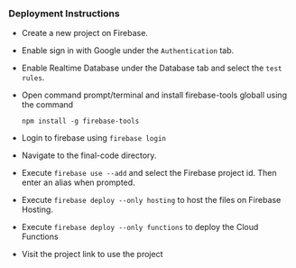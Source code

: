 ### Deployment Instructions

- Create a new project on Firebase.
- Enable sign in with Google under the `Authentication` tab.
- Enable Realtime Database under the Database tab and select the `test rules`.
- Open command prompt/terminal and install firebase-tools globall using the command

  `npm install -g firebase-tools`

- Login to firebase using `firebase login`
- Navigate to the final-code directory. 
- Execute `firebase use --add` and select the Firebase project id. Then enter an alias when prompted.
- Execute `firebase deploy --only hosting` to host the files on Firebase Hosting.
- Execute `firebase deploy --only functions` to deploy the Cloud Functions

- Visit the project link to use the project
